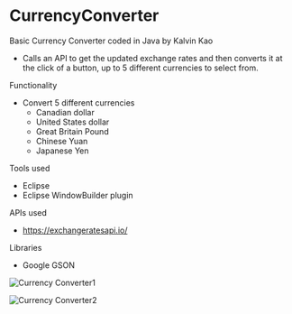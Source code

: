 # CurrencyConverter
Basic Currency Converter coded in Java by Kalvin Kao
- Calls an API to get the updated exchange rates and then converts it at the click of a button, up to 5 different currencies to select from.

Functionality
- Convert 5 different currencies
  - Canadian dollar
  - United States dollar
  - Great Britain Pound
  - Chinese Yuan
  - Japanese Yen

Tools used
- Eclipse
- Eclipse WindowBuilder plugin

APIs used
- https://exchangeratesapi.io/

Libraries
- Google GSON

![Currency Converter1](https://i.imgur.com/pNYAoWR.png)


![Currency Converter2](https://i.imgur.com/je6zxVb.png)

